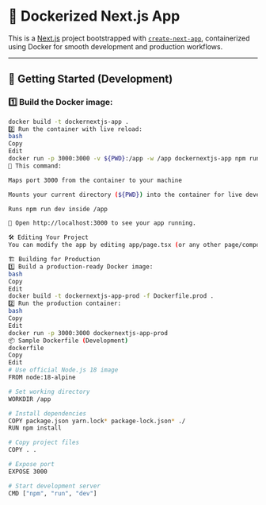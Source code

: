 # 🐳 Dockerized Next.js App

This is a [Next.js](https://nextjs.org) project bootstrapped with [`create-next-app`](https://nextjs.org/docs/app/api-reference/cli/create-next-app), containerized using Docker for smooth development and production workflows.

---

## 🚀 Getting Started (Development)

### 1️⃣ Build the Docker image:

```bash
docker build -t dockernextjs-app .
2️⃣ Run the container with live reload:
bash
Copy
Edit
docker run -p 3000:3000 -v ${PWD}:/app -w /app dockernextjs-app npm run dev
🧠 This command:

Maps port 3000 from the container to your machine

Mounts your current directory (${PWD}) into the container for live development

Runs npm run dev inside /app

🔗 Open http://localhost:3000 to see your app running.

🛠️ Editing Your Project
You can modify the app by editing app/page.tsx (or any other page/component). Changes will automatically reflect in the browser thanks to Next.js hot reloading.

🏗️ Building for Production
1️⃣ Build a production-ready Docker image:
bash
Copy
Edit
docker build -t dockernextjs-app-prod -f Dockerfile.prod .
2️⃣ Run the production container:
bash
Copy
Edit
docker run -p 3000:3000 dockernextjs-app-prod
📦 Sample Dockerfile (Development)
dockerfile
Copy
Edit
# Use official Node.js 18 image
FROM node:18-alpine

# Set working directory
WORKDIR /app

# Install dependencies
COPY package.json yarn.lock* package-lock.json* ./
RUN npm install

# Copy project files
COPY . .

# Expose port
EXPOSE 3000

# Start development server
CMD ["npm", "run", "dev"]